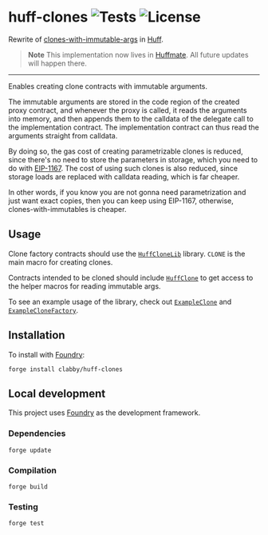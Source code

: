 # huff-clones ![Tests](https://img.shields.io/github/workflow/status/clabby/clones-with-immutable-args-huff/Tests/master?label=Tests) ![License](https://img.shields.io/github/license/clabby/clones-with-immutable-args-huff?label=License)

Rewrite of [clones-with-immutable-args](https://github.com/wighawag/clones-with-immutable-args) in [Huff](https://github.com/huff-language).

> **Note**
> This implementation now lives in [Huffmate](https://github.com/pentagonxyz/huffmate). All future updates will happen there.

---

Enables creating clone contracts with immutable arguments.

The immutable arguments are stored in the code region of the created proxy contract, and whenever the proxy is called, it reads the arguments into memory, and then appends them to the calldata of the delegate call to the implementation contract. The implementation contract can thus read the arguments straight from calldata.

By doing so, the gas cost of creating parametrizable clones is reduced, since there's no need to store the parameters in storage, which you need to do with [EIP-1167](https://eips.ethereum.org/EIPS/eip-1167). The cost of using such clones is also reduced, since storage loads are replaced with calldata reading, which is far cheaper.

In other words, if you know you are not gonna need parametrization and just want exact copies, then you can keep using EIP-1167, otherwise, clones-with-immutables is cheaper.

## Usage

Clone factory contracts should use the [`HuffCloneLib`](src/HuffCloneLib.huff) library. `CLONE` is the main macro for creating clones.

Contracts intended to be cloned should include [`HuffClone`](src/HuffClone.huff) to get access to the helper macros for reading immutable args.

To see an example usage of the library, check out [`ExampleClone`](src/ExampleClone.huff) and [`ExampleCloneFactory`](src/ExampleCloneFactory.huff).

## Installation

To install with [Foundry](https://github.com/foundry-rs/foundry):

```
forge install clabby/huff-clones
```

## Local development

This project uses [Foundry](https://github.com/foundry-rs/foundry) as the development framework.

### Dependencies
```
forge update
```

### Compilation

```
forge build
```

### Testing

```
forge test
```
